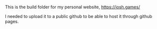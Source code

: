 This is the build folder for my personal website, https://josh.games/ 

I needed to upload it to a public github to be able to host it through github pages.
